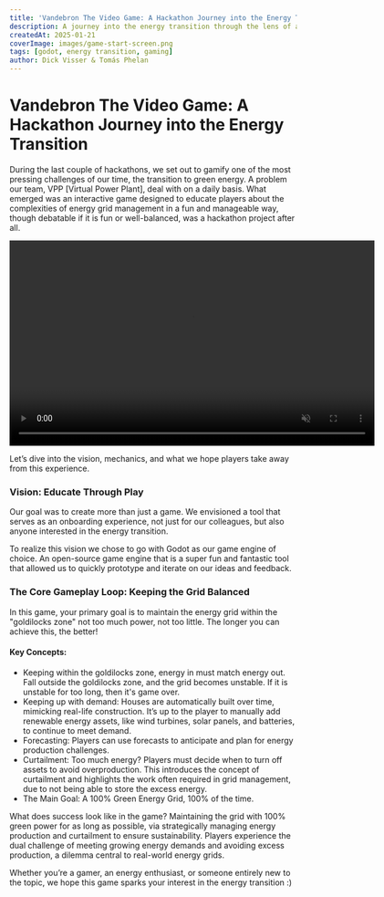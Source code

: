 ```yaml
---
title: 'Vandebron The Video Game: A Hackathon Journey into the Energy Transition'
description: A journey into the energy transition through the lens of a video game
createdAt: 2025-01-21
coverImage: images/game-start-screen.png
tags: [godot, energy transition, gaming]
author: Dick Visser & Tomás Phelan
---
```


# Vandebron The Video Game: A Hackathon Journey into the Energy Transition

During the last couple of hackathons, we set out to gamify one of the most pressing challenges of our time, the transition to green energy.
A problem our team, VPP [Virtual Power Plant], deal with on a daily basis.
What emerged was an interactive game designed to educate players about the complexities of energy grid management in a fun and manageable way, 
though debatable if it is fun or well-balanced, was a hackathon project after all.

<video autoplay muted loop controls width="640" height="360">
  <source src="../images/game-start.mp4" type="video/mp4">
  Your browser does not support the video tag.
</video>

Let’s dive into the vision, mechanics, and what we hope players take away from this experience.

### Vision: Educate Through Play
Our goal was to create more than just a game. We envisioned a tool that serves as an onboarding experience, 
not just for our colleagues, but also anyone interested in the energy transition.

To realize this vision we chose to go with Godot as our game engine of choice. 
An open-source game engine that is a super fun and fantastic tool that allowed us to quickly prototype and iterate on our ideas and feedback.

### The Core Gameplay Loop: Keeping the Grid Balanced
In this game, your primary goal is to maintain the energy grid within the "goldilocks zone" not too much power, not too little. The longer you can achieve this, the better!

#### Key Concepts:
- Keeping within the goldilocks zone, energy in must match energy out. Fall outside the goldilocks zone, and the grid becomes unstable. If it is unstable for too long, then it's game over.
- Keeping up with demand: Houses are automatically built over time, mimicking real-life construction. It’s up to the player to manually add renewable energy assets, like wind turbines, solar panels, and batteries, to continue to meet demand.
- Forecasting: Players can use forecasts to anticipate and plan for energy production challenges.
- Curtailment: Too much energy? Players must decide when to turn off assets to avoid overproduction. This introduces the concept of curtailment and highlights the work often required in grid management, due to not being able to store the excess energy.
- The Main Goal: A 100% Green Energy Grid, 100% of the time.

What does success look like in the game? Maintaining the grid with 100% green power for as long as possible, via strategically managing energy production and curtailment to ensure sustainability.
Players experience the dual challenge of meeting growing energy demands and avoiding excess production, a dilemma central to real-world energy grids.

Whether you’re a gamer, an energy enthusiast, or someone entirely new to the topic, we hope this game sparks your interest in the energy transition :) 